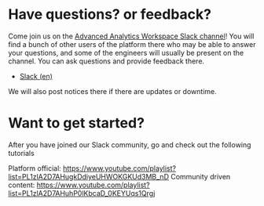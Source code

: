 # Have questions? or feedback?

Come join us on the
[Advanced Analytics Workspace Slack channel](https://statcan-aaw.slack.com)! You
will find a bunch of other users of the platform there who may be able to answer
your questions, and some of the engineers will usually be present on the
channel. You can ask questions and provide feedback there.

- [Slack (en)](https://statcan-aaw.slack.com)

We will also post notices there if there are updates or downtime.


# Want to get started?

After you have joined our Slack community, go and check out the following tutorials

Platform official: https://www.youtube.com/playlist?list=PL1zlA2D7AHugkDdiyeUHWOKGKUd3MB_nD
Community driven content: https://www.youtube.com/playlist?list=PL1zlA2D7AHuhP0lKbcaD_0KEYUqs1Qrgj
